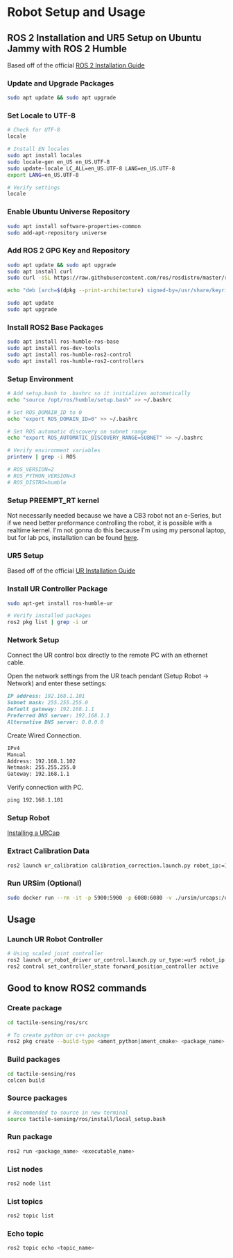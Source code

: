 # Robot Setup and Usage
## ROS 2 Installation and UR5 Setup on Ubuntu Jammy with ROS 2 Humble
Based off of the official [ROS 2 Installation Guide](https://docs.ros.org/en/humble/Installation/Ubuntu-Install-Debians.html)

### Update and Upgrade Packages

```bash
sudo apt update && sudo apt upgrade
```
### Set Locale to UTF-8
```bash
# Check for UTF-8
locale

# Install EN locales
sudo apt install locales
sudo locale-gen en_US en_US.UTF-8
sudo update-locale LC_ALL=en_US.UTF-8 LANG=en_US.UTF-8
export LANG=en_US.UTF-8

# Verify settings
locale
```

### Enable Ubuntu Universe Repository
```bash
sudo apt install software-properties-common
sudo add-apt-repository universe
```

### Add ROS 2 GPG Key and Repository
```bash
sudo apt update && sudo apt upgrade
sudo apt install curl
sudo curl -sSL https://raw.githubusercontent.com/ros/rosdistro/master/ros.key -o /usr/share/keyrings/ros-archive-keyring.gpg

echo "deb [arch=$(dpkg --print-architecture) signed-by=/usr/share/keyrings/ros-archive-keyring.gpg] http://packages.ros.org/ros2/ubuntu $(. /etc/os-release && echo $UBUNTU_CODENAME) main" | sudo tee /etc/apt/sources.list.d/ros2.list > /dev/null

sudo apt update
sudo apt upgrade
```

### Install ROS2 Base Packages
```bash
sudo apt install ros-humble-ros-base
sudo apt install ros-dev-tools
sudo apt install ros-humble-ros2-control
sudo apt install ros-humble-ros2-controllers
```

### Setup Environment
```bash
# Add setup.bash to .bashrc so it initializes automatically
echo "source /opt/ros/humble/setup.bash" >> ~/.bashrc

# Set ROS_DOMAIN_ID to 0
echo "export ROS_DOMAIN_ID=0" >> ~/.bashrc

# Set ROS automatic discovery on subnet range
echo "export ROS_AUTOMATIC_DISCOVERY_RANGE=SUBNET" >> ~/.bashrc
```
```bash
# Verify environment variables
printenv | grep -i ROS

# ROS_VERSION=2
# ROS_PYTHON_VERSION=3
# ROS_DISTRO=humble
```

### Setup PREEMPT_RT kernel
Not necessarily needed because we have a CB3 robot not an e-Series, but if we need better preformance controlling the robot, it is possible with a realtime kernel. I'm not gonna do this because I'm using my personal laptop, but for lab pcs, installation can be found [here](https://docs.ros.org/en/ros2_packages/rolling/api/ur_robot_driver/installation/real_time.html).

### UR5 Setup
Based off of the official [UR Installation Guide](https://docs.ros.org/en/ros2_packages/rolling/api/ur_robot_driver/installation/installation.html)

### Install UR Controller Package
```bash
sudo apt-get install ros-humble-ur

# Verify installed packages
ros2 pkg list | grep -i ur
```

### Network Setup
Connect the UR control box directly to the remote PC with an ethernet cable.

Open the network settings from the UR teach pendant (Setup Robot -> Network) and enter these settings:
```markdown
IP address: 192.168.1.101
Subnet mask: 255.255.255.0
Default gateway: 192.168.1.1
Preferred DNS server: 192.168.1.1
Alternative DNS server: 0.0.0.0
```

Create Wired Connection.
```markdown
IPv4
Manual
Address: 192.168.1.102
Netmask: 255.255.255.0
Gateway: 192.168.1.1
```

Verify connection with PC.
```markdown
ping 192.168.1.101
```

### Setup Robot
[Installing a URCap](https://docs.ros.org/en/ros2_packages/rolling/api/ur_robot_driver/user_docs/installation/install_urcap_cb3.html#install-urcap-cb3)

### Extract Calibration Data
```bash
ros2 launch ur_calibration calibration_correction.launch.py robot_ip:=192.168.1.102 target_filename:="robot_calibration.yaml"
```

### Run URSim (Optional)
```bash
sudo docker run --rm -it -p 5900:5900 -p 6080:6080 -v ./ursim/urcaps:/urcaps -v ./ursim/programs:/ursim/programs --name ursim universalrobots/ursim_cb3
```

## Usage
### Launch UR Robot Controller
```bash
# Using scaled joint controller
ros2 launch ur_robot_driver ur_control.launch.py ur_type:=ur5 robot_ip:=192.168.1.102 launch_rviz:=false initial_joint_controller:=scaled_joint_trajectory_controller target_filename:="robot_calibration.yaml"
ros2 control set_controller_state forward_position_controller active
```

## Good to know ROS2 commands
### Create package
```bash
cd tactile-sensing/ros/src

# To create python or c++ package
ros2 pkg create --build-type <ament_python|ament_cmake> <package_name>
```
### Build packages
```bash
cd tactile-sensing/ros
colcon build
```
### Source packages
```bash
# Recommended to source in new terminal
source tactile-sensing/ros/install/local_setup.bash
```
### Run package
```bash
ros2 run <package_name> <executable_name>
```
### List nodes
```bash
ros2 node list
```
### List topics
```bash
ros2 topic list
```
### Echo topic
```bash
ros2 topic echo <topic_name>
